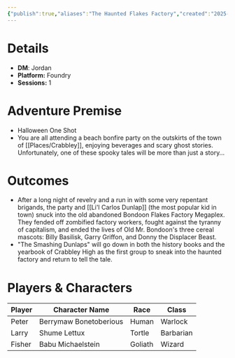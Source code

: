 ```yaml
---
{"publish":true,"aliases":"The Haunted Flakes Factory","created":"2025-07-25T14:10:28.000-04:00","modified":"2025-10-17T10:34:51.431-04:00","cssclasses":""}
---
```


# Details
- **DM**: Jordan
- **Platform:** Foundry
- **Sessions:** 1

# Adventure Premise
- Halloween One Shot
- You are all attending a beach bonfire party on the outskirts of the town of [[Places/Crabbley]], enjoying beverages and scary ghost stories. Unfortunately, one of these spooky tales will be more than just a story…

# Outcomes
- After a long night of revelry and a run in with some very repentant brigands, the party and [[Li'l Carlos Dunlap]] (the most popular kid in town) snuck into the old abandoned Bondoon Flakes Factory Megaplex. They fended off zombified factory workers, fought against the tyranny of capitalism, and ended the lives of Old Mr. Bondoon's three cereal mascots: Billy Basilisk, Garry Griffon, and Donny the Displacer Beast.
- "The Smashing Dunlaps" will go down in both the history books and the yearbook of Crabbley High as the first group to sneak into the haunted factory and return to tell the tale.

# Players & Characters
| Player              | Character Name       | Race    | Class     |
| ------------------- | -------------------- | ------- | --------- |
| Peter | Berrymaw Bonetoberious | Human   | Warlock   |
| Larry | Shume Lettux         | Tortle  | Barbarian |
| Fisher | Babu Michaelstein    | Goliath | Wizard    |
